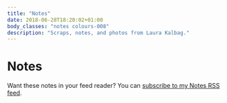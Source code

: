 ```yaml
---
title: "Notes"
date: 2018-06-28T18:20:02+01:00
body_classes: "notes colours-008"
description: "Scraps, notes, and photos from Laura Kalbag."
---
```


# Notes

Want these notes in your feed reader? You can [subscribe to my Notes RSS feed](http://laurakalbag.com/notes/index.xml).
